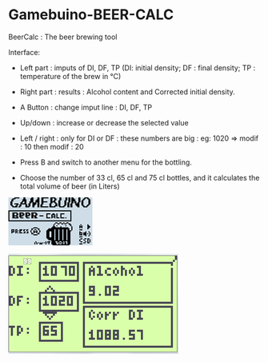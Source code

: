 # Gamebuino-BEER-CALC
BeerCalc : The beer brewing tool

Interface:
- Left part : imputs of DI, DF, TP (DI: initial density; DF : final density; TP : temperature of the brew in °C)
- Right part : results : Alcohol content and Corrected initial density.
- A Button : change imput line : DI, DF, TP
- Up/down : increase or decrease the selected value
- Left / right : only for DI or DF : these numbers are big : eg: 1020 => modif : 10 then modif : 20

- Press B and switch to another menu for the bottling.
- Choose the number of 33 cl, 65 cl and 75 cl bottles, and it calculates the total volume of beer (in Liters)

![](https://github.com/Awot83/Gamebuino-BEER-CALC/blob/master/Beer_Calc%20v2.gif?raw=true)

![](https://github.com/Awot83/Gamebuino-BEER-CALC/blob/master/beerCalc2.png?raw=true)

